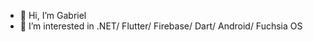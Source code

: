 - 👋 Hi, I’m Gabriel
- 👀 I’m interested in .NET/ Flutter/ Firebase/ Dart/ Android/ Fuchsia OS

<!---
Gabriel2048/Gabriel2048 is a ✨ special ✨ repository because its `README.md` (this file) appears on your GitHub profile.
You can click the Preview link to take a look at your changes.
--->
